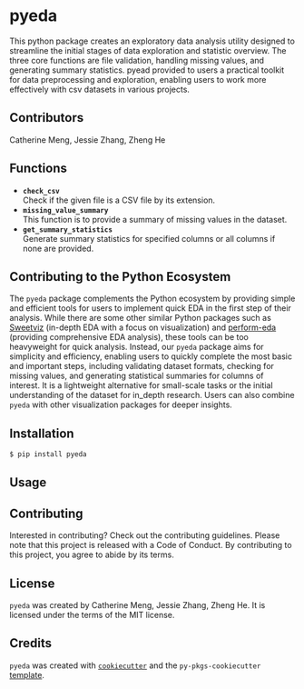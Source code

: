 # pyeda

This python package creates an exploratory data analysis utility designed to streamline the initial stages of data exploration and statistic overview. The three core functions are file validation, handling missing values, and generating summary statistics. pyead provided to users a practical toolkit for data preprocessing and exploration, enabling users to work more effectively with csv datasets in various projects.

## Contributors

Catherine Meng, Jessie Zhang, Zheng He

## Functions

- **`check_csv`**  
    Check if the given file is a CSV file by its extension.
- **`missing_value_summary`**  
    This function is to provide a summary of missing values in the dataset.
- **`get_summary_statistics`**  
    Generate summary statistics for specified columns or all columns if none are provided.

## Contributing to the Python Ecosystem
The `pyeda` package complements the Python ecosystem by providing simple and efficient tools for users to implement quick EDA in the first step of their analysis. While there are some other similar Python packages such as [Sweetviz](https://pypi.org/project/sweetviz/) (in-depth EDA with a focus on visualization) and [perform-eda](https://pypi.org/project/perform-eda/) (providing comprehensive EDA analysis), these tools can be too heavyweight for quick analysis. Instead, our `pyeda` package aims for simplicity and efficiency, enabling users to quickly complete the most basic and important steps, including validating dataset formats, checking for missing values, and generating statistical summaries for columns of interest. It is a lightweight alternative for small-scale tasks or the initial understanding of the dataset for in_depth research. Users can also combine `pyeda` with other visualization packages for deeper insights.

## Installation

``` bash
$ pip install pyeda
```

## Usage

## Contributing

Interested in contributing? Check out the contributing guidelines. Please note that this project is released with a Code of Conduct. By contributing to this project, you agree to abide by its terms.

## License

`pyeda` was created by Catherine Meng, Jessie Zhang, Zheng He. It is licensed under the terms of the MIT license.

## Credits

`pyeda` was created with [`cookiecutter`](https://cookiecutter.readthedocs.io/en/latest/) and the `py-pkgs-cookiecutter` [template](https://github.com/py-pkgs/py-pkgs-cookiecutter).
